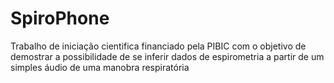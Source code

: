 # SpiroPhone
Trabalho de iniciação cientifica financiado pela PIBIC com o objetivo de demostrar a possibilidade de se inferir dados de espirometria a partir de um simples áudio de uma manobra respiratória
